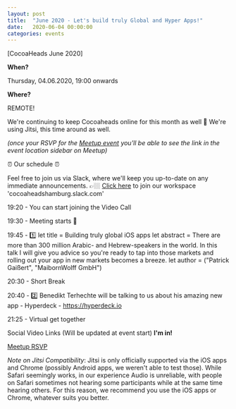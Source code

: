 ```yaml
---
layout: post
title:  "June 2020 - Let's build truly Global and Hyper Apps!"
date:   2020-06-04 00:00:00
categories: events
---
```


[CocoaHeads June 2020]

**When?**

Thursday, 04.06.2020, 19:00 onwards

**Where?**

REMOTE!

We're continuing to keep Cocoaheads online for this month as well 🎉
We're using Jitsi, this time around as well. 

*(once your RSVP for the [Meetup event](https://www.meetup.com/CocoaHeads-Hamburg/events/zkldgrybchbkb/) you'll be able to see the link in the event location sidebar on Meetup)*

⏰ Our schedule ⏰

Feel free to join us via Slack, where we'll keep you up-to-date on any immediate announcements.
👉🏼 [Click here](https://slack.cocoaheads.hamburg) to join our workspace 'cocoaheadshamburg.slack.com'

19:20 - You can start joining the Video Call

19:30 - Meeting starts 🎉

19:45 - 1️⃣
let title = Building truly global iOS apps
let abstract = There are more than 300 million Arabic- and Hebrew-speakers in the world. In this talk I will give you advice so you're ready to tap into those markets and rolling out your app in new markets becomes a breeze.
let author = ("Patrick Gaißert", "MaibornWolff GmbH")

20:30 - Short Break

20:40 - 2️⃣
Benedikt Terhechte will be talking to us about his amazing new app - Hyperdeck - https://hyperdeck.io

21:25 - Virtual get together

Social Video Links (Will be updated at event start)
**I'm in!**

[Meetup RSVP](https://www.meetup.com/CocoaHeads-Hamburg/events/zkldgrybchbkb/)



*Note on Jitsi Compatibility*: Jitsi is only officially supported via the iOS apps and Chrome (possibly Android apps, we weren't able to test those). While Safari seemingly works, in our experience Audio is unreliable, with people on Safari sometimes not hearing some participants while at the same time hearing others. For this reason, we recommend you use the iOS apps or Chrome, whatever suits you better.